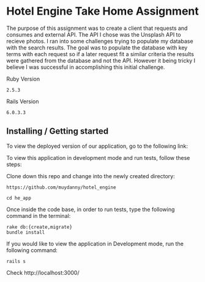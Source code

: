 # Hotel Engine Take Home Assignment

The purpose of this assignment was to create a client that requests and consumes and external API. The API I chose was the Unsplash API to recieve photos. I ran into some challenges trying to populate my database with the search results. The goal was to populate the database with key terms with each request so if a later request fit a similar criteria the results were gathered from the database and not the API. However it being tricky I believe I was successful in accomplishing this initial challenge. 

Ruby Version

```
2.5.3
```

Rails Version

```
6.0.3.3
```

## Installing / Getting started

To view the deployed version of our application, go to the following link:


To view this application in development mode and run tests, follow these steps:


Clone down this repo and change into the newly created directory:

```
https://github.com/muydanny/hotel_engine

cd he_app
```
Once inside the code base, in order to run tests, type the following command in the terminal:

```
rake db:{create,migrate}
bundle install
```

If you would like to view the application in Development mode, run the following command:

```
rails s
```

Check http://localhost:3000/


